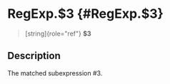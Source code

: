RegExp.\$3 {#RegExp.$3}
==========

> [string]{role="ref"} **\$3**

Description
-----------

The matched subexpression \#3.
